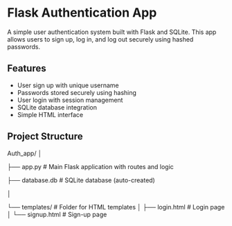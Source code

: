 # Flask Authentication App

A simple user authentication system built with Flask and SQLite. This app allows users to sign up, log in, and log out securely using hashed passwords.

## Features

- User sign up with unique username
- Passwords stored securely using hashing
- User login with session management
- SQLite database integration
- Simple HTML interface

## Project Structure

Auth_app/
│

├── app.py               # Main Flask application with routes and logic

├── database.db          # SQLite database (auto-created)

│

└── templates/     # Folder for HTML templates
    │
    ├── login.html       # Login page
    │
    └── signup.html      # Sign-up page
